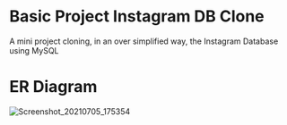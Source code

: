 # Basic Project Instagram DB Clone
A mini project cloning, in an over simplified way, the Instagram Database using MySQL

# ER Diagram
![Screenshot_20210705_175354](https://user-images.githubusercontent.com/73988556/124517326-1885a780-ddba-11eb-8f1a-af6d1c56fc2f.png)
